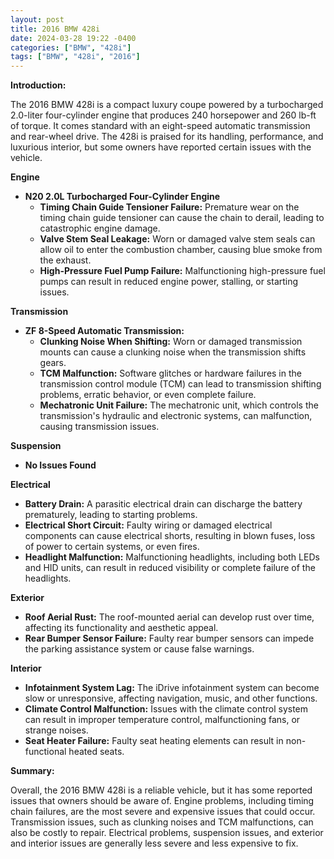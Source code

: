 ```yaml
---
layout: post
title: 2016 BMW 428i
date: 2024-03-28 19:22 -0400
categories: ["BMW", "428i"]
tags: ["BMW", "428i", "2016"]
---
```

**Introduction:**

The 2016 BMW 428i is a compact luxury coupe powered by a turbocharged 2.0-liter four-cylinder engine that produces 240 horsepower and 260 lb-ft of torque. It comes standard with an eight-speed automatic transmission and rear-wheel drive. The 428i is praised for its handling, performance, and luxurious interior, but some owners have reported certain issues with the vehicle.

**Engine**

* **N20 2.0L Turbocharged Four-Cylinder Engine**
    * **Timing Chain Guide Tensioner Failure:** Premature wear on the timing chain guide tensioner can cause the chain to derail, leading to catastrophic engine damage.
    * **Valve Stem Seal Leakage:** Worn or damaged valve stem seals can allow oil to enter the combustion chamber, causing blue smoke from the exhaust.
    * **High-Pressure Fuel Pump Failure:** Malfunctioning high-pressure fuel pumps can result in reduced engine power, stalling, or starting issues.

**Transmission**

* **ZF 8-Speed Automatic Transmission:**
    * **Clunking Noise When Shifting:** Worn or damaged transmission mounts can cause a clunking noise when the transmission shifts gears.
    * **TCM Malfunction:** Software glitches or hardware failures in the transmission control module (TCM) can lead to transmission shifting problems, erratic behavior, or even complete failure.
    * **Mechatronic Unit Failure:** The mechatronic unit, which controls the transmission's hydraulic and electronic systems, can malfunction, causing transmission issues.

**Suspension**

* **No Issues Found**

**Electrical**

* **Battery Drain:** A parasitic electrical drain can discharge the battery prematurely, leading to starting problems.
* **Electrical Short Circuit:** Faulty wiring or damaged electrical components can cause electrical shorts, resulting in blown fuses, loss of power to certain systems, or even fires.
* **Headlight Malfunction:** Malfunctioning headlights, including both LEDs and HID units, can result in reduced visibility or complete failure of the headlights.

**Exterior**

* **Roof Aerial Rust:** The roof-mounted aerial can develop rust over time, affecting its functionality and aesthetic appeal.
* **Rear Bumper Sensor Failure:** Faulty rear bumper sensors can impede the parking assistance system or cause false warnings.

**Interior**

* **Infotainment System Lag:** The iDrive infotainment system can become slow or unresponsive, affecting navigation, music, and other functions.
* **Climate Control Malfunction:** Issues with the climate control system can result in improper temperature control, malfunctioning fans, or strange noises.
* **Seat Heater Failure:** Faulty seat heating elements can result in non-functional heated seats.

**Summary:**

Overall, the 2016 BMW 428i is a reliable vehicle, but it has some reported issues that owners should be aware of. Engine problems, including timing chain failures, are the most severe and expensive issues that could occur. Transmission issues, such as clunking noises and TCM malfunctions, can also be costly to repair. Electrical problems, suspension issues, and exterior and interior issues are generally less severe and less expensive to fix.
